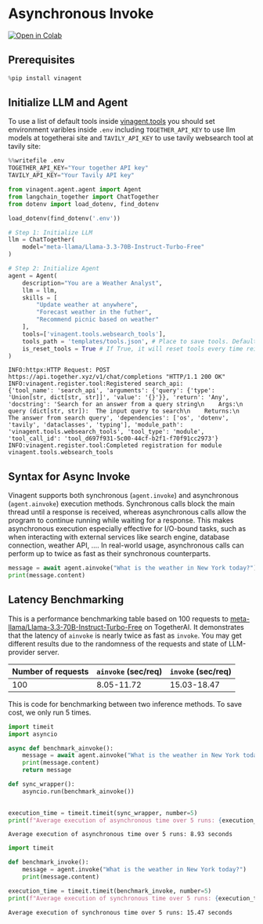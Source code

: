 # Asynchronous Invoke

[![Open in Colab](https://colab.research.google.com/assets/colab-badge.svg)](https://colab.research.google.com/github/datascienceworld-kan/vinagent/blob/main/docs/docs/tutorials/get_started/async_invoking.ipynb)

## Prerequisites


```python
%pip install vinagent
```

## Initialize LLM and Agent

To use a list of default tools inside [vinagent.tools](https://github.com/datascienceworld-kan/vinagent/tree/main/vinagent/tools) you should set environment varibles inside `.env` including `TOGETHER_API_KEY` to use llm models at togetherai site and `TAVILY_API_KEY` to use tavily websearch tool at tavily site:


```python
%%writefile .env
TOGETHER_API_KEY="Your together API key"
TAVILY_API_KEY="Your Tavily API key"
```


```python
from vinagent.agent.agent import Agent
from langchain_together import ChatTogether
from dotenv import load_dotenv, find_dotenv

load_dotenv(find_dotenv('.env'))

# Step 1: Initialize LLM
llm = ChatTogether(
    model="meta-llama/Llama-3.3-70B-Instruct-Turbo-Free"
)

# Step 2: Initialize Agent
agent = Agent(
    description="You are a Weather Analyst",
    llm = llm,
    skills = [
        "Update weather at anywhere",
        "Forecast weather in the futher",
        "Recommend picnic based on weather"
    ],
    tools=['vinagent.tools.websearch_tools'],
    tools_path = 'templates/tools.json', # Place to save tools. Default is 'templates/tools.json'
    is_reset_tools = True # If True, it will reset tools every time reinitializing an agent. Default is False
)
```

    INFO:httpx:HTTP Request: POST https://api.together.xyz/v1/chat/completions "HTTP/1.1 200 OK"
    INFO:vinagent.register.tool:Registered search_api:
    {'tool_name': 'search_api', 'arguments': {'query': {'type': 'Union[str, dict[str, str]]', 'value': '{}'}}, 'return': 'Any', 'docstring': 'Search for an answer from a query string\n    Args:\n        query (dict[str, str]):  The input query to search\n    Returns:\n        The answer from search query', 'dependencies': ['os', 'dotenv', 'tavily', 'dataclasses', 'typing'], 'module_path': 'vinagent.tools.websearch_tools', 'tool_type': 'module', 'tool_call_id': 'tool_d697f931-5c00-44cf-b2f1-f70f91cc2973'}
    INFO:vinagent.register.tool:Completed registration for module vinagent.tools.websearch_tools


## Syntax for Async Invoke

Vinagent supports both synchronous (`agent.invoke`) and asynchronous (`agent.ainvoke`) execution methods. Synchronous calls block the main thread until a response is received, whereas asynchronous calls allow the program to continue running while waiting for a response. This makes asynchronous execution especially effective for I/O-bound tasks, such as when interacting with external services like search engine, database connection, weather API, .... In real-world usage, asynchronous calls can perform up to twice as fast as their synchronous counterparts.


```python
message = await agent.ainvoke("What is the weather in New York today?")
print(message.content)
```

## Latency Benchmarking

This is a performance benchmarking table based on 100 requests to [meta-llama/Llama-3.3-70B-Instruct-Turbo-Free](https://api.together.ai/models/meta-llama/Llama-3.3-70B-Instruct-Turbo-Free) on TogetherAI. It demonstrates that the latency of `ainvoke` is nearly twice as fast as `invoke`. You may get different results due to the randomness of the requests and state of LLM-provider server.

| Number of requests | `ainvoke` (sec/req) | `invoke` (sec/req) |
|--------------------|---------------------|----------------------|
| 100                | 8.05-11.72          | 15.03-18.47          |

This is code for benchmarking between two inference methods. To save cost, we only run 5 times.


```python
import timeit
import asyncio

async def benchmark_ainvoke():
    message = await agent.ainvoke("What is the weather in New York today?")
    print(message.content)
    return message

def sync_wrapper():
    asyncio.run(benchmark_ainvoke())
    

execution_time = timeit.timeit(sync_wrapper, number=5)
print(f"Average execution of asynchronous time over 5 runs: {execution_time / 5:.2f} seconds")
```
    Average execution of asynchronous time over 5 runs: 8.93 seconds



```python
import timeit

def benchmark_invoke():
    message = agent.invoke("What is the weather in New York today?")
    print(message.content)

execution_time = timeit.timeit(benchmark_invoke, number=5)
print(f"Average execution of synchronous time over 5 runs: {execution_time / 5:.2f} seconds")
```
    Average execution of synchronous time over 5 runs: 15.47 seconds
